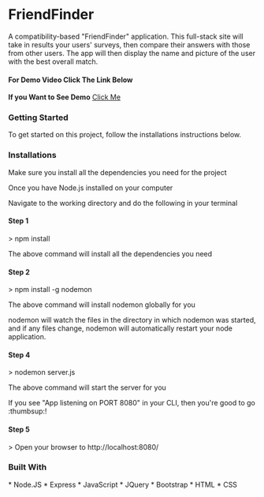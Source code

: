 <h1>FriendFinder</h1>

<p>A compatibility-based "FriendFinder" application. This full-stack site will
take in results your users' surveys, then compare their answers with those from other users. The app 
will then display the name and picture of the user with the best overall match.</p>

<h4><strong>For Demo Video Click The Link Below</strong></h4>


<strong>If you Want to See Demo</strong> <a href = "https://hidden-ocean-99745.herokuapp.com/" target = "_blank">Click Me</a>

<h3>Getting Started</h3>
<p>To get started on this project, follow the installations instructions below.</p>

<h3>Installations</h3>

<p>Make sure you install all the dependencies you need for the project</p>
<p>Once you have Node.js installed on your computer</p>
<p>Navigate to the working directory and do the following in your terminal</p>

<h4>Step 1</h4>
<p>> npm install<p>

<p>The above command will install all the dependencies you need</p>

<h4>Step 2</h4>
<p>> npm install -g nodemon</p>

<p>The above command will install nodemon globally for you</p>
<p>nodemon will watch the files in the directory in which nodemon was started, and if any files 
change, nodemon will automatically restart your node application.</p>


<h4>Step 4</h4>
<p>> nodemon server.js</p>
<p>The above command will start the server for you</p>

<p>If you see "App listening on PORT 8080" in your CLI, then you're good to go :thumbsup:!<p>

<h4>Step 5</h4>
<p>> Open your browser to http://localhost:8080/</p>

<h3>Built With</h3>
* Node.JS
* Express
* JavaScript
* JQuery
* Bootstrap
* HTML
* CSS
